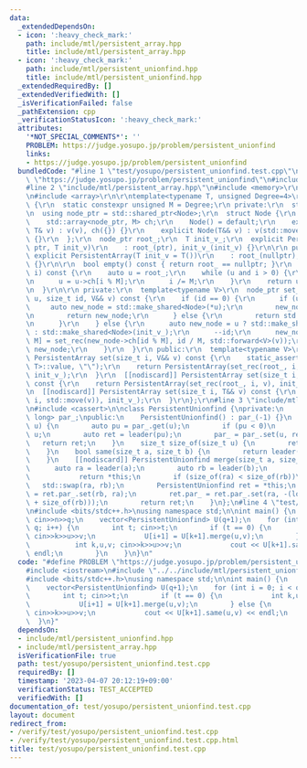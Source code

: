 ```yaml
---
data:
  _extendedDependsOn:
  - icon: ':heavy_check_mark:'
    path: include/mtl/persistent_array.hpp
    title: include/mtl/persistent_array.hpp
  - icon: ':heavy_check_mark:'
    path: include/mtl/persistent_unionfind.hpp
    title: include/mtl/persistent_unionfind.hpp
  _extendedRequiredBy: []
  _extendedVerifiedWith: []
  _isVerificationFailed: false
  _pathExtension: cpp
  _verificationStatusIcon: ':heavy_check_mark:'
  attributes:
    '*NOT_SPECIAL_COMMENTS*': ''
    PROBLEM: https://judge.yosupo.jp/problem/persistent_unionfind
    links:
    - https://judge.yosupo.jp/problem/persistent_unionfind
  bundledCode: "#line 1 \"test/yosupo/persistent_unionfind.test.cpp\"\n#define PROBLEM\
    \ \"https://judge.yosupo.jp/problem/persistent_unionfind\"\n#include <iostream>\n\
    #line 2 \"include/mtl/persistent_array.hpp\"\n#include <memory>\r\n#include <utility>\r\
    \n#include <array>\r\n\r\ntemplate<typename T, unsigned Degree=4>\r\nclass PersistentArray\
    \ {\r\n  static constexpr unsigned M = Degree;\r\n private:\r\n  struct Node;\r\
    \n  using node_ptr = std::shared_ptr<Node>;\r\n  struct Node {\r\n    T v;\r\n\
    \    std::array<node_ptr, M> ch;\r\n    Node() = default;\r\n    explicit Node(const\
    \ T& v) : v(v), ch({}) {}\r\n    explicit Node(T&& v) : v(std::move(v)), ch({})\
    \ {}\r\n  };\r\n  node_ptr root_;\r\n  T init_v_;\r\n  explicit PersistentArray(node_ptr\
    \ ptr, T init_v)\r\n    : root_(ptr), init_v_(init_v) {}\r\n\r\n public:\r\n \
    \ explicit PersistentArray(T init_v = T())\r\n    : root_(nullptr), init_v_(init_v)\
    \ {}\r\n\r\n  bool empty() const { return root_ == nullptr; }\r\n  T get(size_t\
    \ i) const {\r\n    auto u = root_;\r\n    while (u and i > 0) {\r\n      i--;\r\
    \n      u = u->ch[i % M];\r\n      i /= M;\r\n    }\r\n    return u ? u->v : init_v_;\r\
    \n  }\r\n\r\n private:\r\n  template<typename V>\r\n  node_ptr set_rec(node_ptr\
    \ u, size_t id, V&& v) const {\r\n    if (id == 0) {\r\n      if (u) {\r\n   \
    \     auto new_node = std::make_shared<Node>(*u);\r\n        new_node->v = std::forward<V>(v);\r\
    \n        return new_node;\r\n      } else {\r\n        return std::make_shared<Node>(std::forward<V>(v));\r\
    \n      }\r\n    } else {\r\n      auto new_node = u ? std::make_shared<Node>(*u)\
    \ : std::make_shared<Node>(init_v_);\r\n      --id;\r\n      new_node->ch[id %\
    \ M] = set_rec(new_node->ch[id % M], id / M, std::forward<V>(v));\r\n      return\
    \ new_node;\r\n    }\r\n  }\r\n public:\r\n  template<typename V>\r\n  [[nodiscard]]\
    \ PersistentArray set(size_t i, V&& v) const {\r\n    static_assert(std::is_convertible<V,\
    \ T>::value, \"\");\r\n    return PersistentArray(set_rec(root_, i, std::forward<V>(v)),\
    \ init_v_);\r\n  }\r\n  [[nodiscard]] PersistentArray set(size_t i, const T& v)\
    \ const {\r\n    return PersistentArray(set_rec(root_, i, v), init_v_);\r\n  }\r\
    \n  [[nodiscard]] PersistentArray set(size_t i, T&& v) const {\r\n    return PersistentArray(set_rec(root_,\
    \ i, std::move(v)), init_v_);\r\n  }\r\n};\r\n#line 3 \"include/mtl/persistent_unionfind.hpp\"\
    \n#include <cassert>\n\nclass PersistentUnionfind {\nprivate:\n    PersistentArray<long\
    \ long> par_;\npublic:\n    PersistentUnionfind() : par_(-1) {}\n    size_t leader(size_t\
    \ u) {\n        auto pu = par_.get(u);\n        if (pu < 0)\n            return\
    \ u;\n        auto ret = leader(pu);\n        par_ = par_.set(u, ret);\n     \
    \   return ret;\n    }\n    size_t size_of(size_t u) {\n        return -par_.get(leader(u));\n\
    \    }\n    bool same(size_t a, size_t b) {\n        return leader(a) == leader(b);\n\
    \    }\n    [[nodiscard]] PersistentUnionfind merge(size_t a, size_t b) {\n  \
    \      auto ra = leader(a);\n        auto rb = leader(b);\n        if (ra == rb)\n\
    \            return *this;\n        if (size_of(ra) < size_of(rb))\n         \
    \   std::swap(ra, rb);\n        PersistentUnionfind ret = *this;\n        ret.par_\
    \ = ret.par_.set(rb, ra);\n        ret.par_ = ret.par_.set(ra, -(long long)(size_of(ra)\
    \ + size_of(rb)));\n        return ret;\n    }\n};\n#line 4 \"test/yosupo/persistent_unionfind.test.cpp\"\
    \n#include <bits/stdc++.h>\nusing namespace std;\n\nint main() {\n    int n,q;\
    \ cin>>n>>q;\n    vector<PersistentUnionfind> U(q+1);\n    for (int i = 0; i <\
    \ q; i++) {\n        int t; cin>>t;\n        if (t == 0) {\n            int k,u,v;\
    \ cin>>k>>u>>v;\n            U[i+1] = U[k+1].merge(u,v);\n        } else {\n \
    \           int k,u,v; cin>>k>>u>>v;\n            cout << U[k+1].same(u,v) <<\
    \ endl;\n        }\n    }\n}\n"
  code: "#define PROBLEM \"https://judge.yosupo.jp/problem/persistent_unionfind\"\n\
    #include <iostream>\n#include \"../../include/mtl/persistent_unionfind.hpp\"\n\
    #include <bits/stdc++.h>\nusing namespace std;\n\nint main() {\n    int n,q; cin>>n>>q;\n\
    \    vector<PersistentUnionfind> U(q+1);\n    for (int i = 0; i < q; i++) {\n\
    \        int t; cin>>t;\n        if (t == 0) {\n            int k,u,v; cin>>k>>u>>v;\n\
    \            U[i+1] = U[k+1].merge(u,v);\n        } else {\n            int k,u,v;\
    \ cin>>k>>u>>v;\n            cout << U[k+1].same(u,v) << endl;\n        }\n  \
    \  }\n}"
  dependsOn:
  - include/mtl/persistent_unionfind.hpp
  - include/mtl/persistent_array.hpp
  isVerificationFile: true
  path: test/yosupo/persistent_unionfind.test.cpp
  requiredBy: []
  timestamp: '2023-04-07 20:12:19+09:00'
  verificationStatus: TEST_ACCEPTED
  verifiedWith: []
documentation_of: test/yosupo/persistent_unionfind.test.cpp
layout: document
redirect_from:
- /verify/test/yosupo/persistent_unionfind.test.cpp
- /verify/test/yosupo/persistent_unionfind.test.cpp.html
title: test/yosupo/persistent_unionfind.test.cpp
---
```

